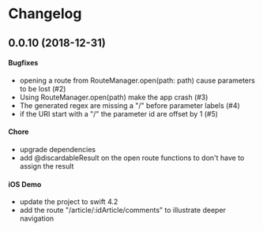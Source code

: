 # Changelog

## 0.0.10 (2018-12-31)

#### Bugfixes
* opening a route from RouteManager.open(path: path) cause parameters to be lost (#2)
* Using RouteManager.open(path) make the app crash (#3)
* The generated regex are missing a "/" before parameter labels (#4)
* if the URI start with a "/" the parameter id are offset by 1 (#5)

#### Chore
* upgrade dependencies
* add @discardableResult on the open route functions to don't have to assign the result

#### iOS Demo
* update the project to swift 4.2
* add the route "/article/:idArticle/comments" to illustrate deeper navigation